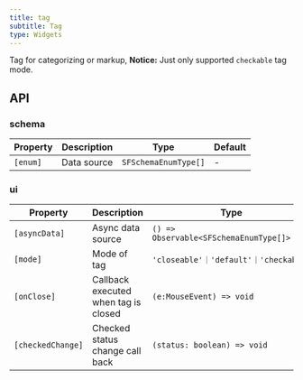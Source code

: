 ```yaml
---
title: tag
subtitle: Tag
type: Widgets
---
```


Tag for categorizing or markup, **Notice:** Just only supported `checkable` tag mode.

## API

### schema

| Property | Description | Type | Default |
|----------|-------------|------|---------|
| `[enum]` | Data source | `SFSchemaEnumType[]` | - |

### ui

| Property | Description | Type | Default |
|----------|-------------|------|---------|
| `[asyncData]` | Async data source | `() => Observable<SFSchemaEnumType[]>` | - |
| `[mode]` | Mode of tag | `'closeable'｜'default'｜'checkable'` | `'checkable'` |
| `[onClose]` | Callback executed when tag is closed | `(e:MouseEvent) => void` | - |
| `[checkedChange]` | Checked status change call back | `(status: boolean) => void` | - |
